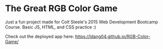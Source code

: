 # The Great RGB Color Game

Just a fun project made for Colt Steele's 2015 Web Development Bootcamp Course. Basic JS, HTML, and CSS practice :)

Check out the deployed app here: https://ldang04.github.io/RGB-Color-Game/
